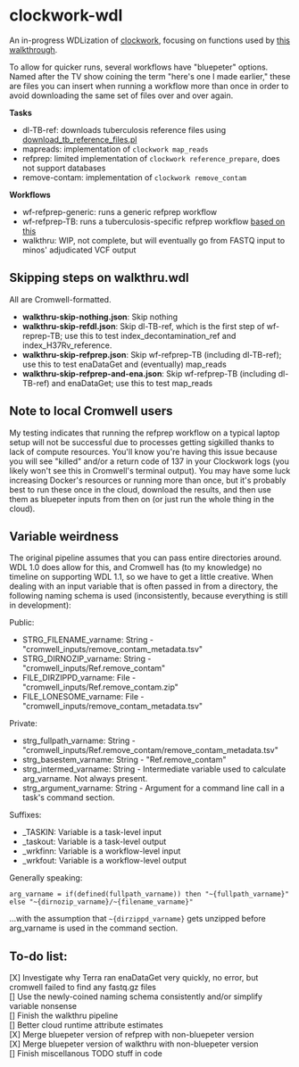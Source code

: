 # clockwork-wdl
 An in-progress WDLization of [clockwork](https://github.com/iqbal-lab-org/clockwork), focusing on functions used by [this walkthrough](https://github.com/iqbal-lab-org/clockwork/wiki/Walkthrough-scripts-only).

 To allow for quicker runs, several workflows have "bluepeter" options. Named after the TV show coining the term "here's one I made earlier," these are files you can insert when running a workflow more than once in order to avoid downloading the same set of files over and over again.

 **Tasks**
 * dl-TB-ref: downloads tuberculosis reference files using [download_tb_reference_files.pl](https://github.com/iqbal-lab-org/clockwork/blob/master/scripts/download_tb_reference_files.pl)
 * mapreads: implementation of `clockwork map_reads`
 * refprep: limited implementation of `clockwork reference_prepare`, does not support databases
 * remove-contam: implementation of `clockwork remove_contam`

 **Workflows**
 * wf-refprep-generic: runs a generic refprep workflow
 * wf-refprep-TB: runs a tuberculosis-specific refprep workflow [based on this](https://github.com/iqbal-lab-org/clockwork/wiki/Walkthrough-scripts-only#get-and-index-reference-genomes)
 * walkthru: WIP, not complete, but will eventually go from FASTQ input to minos' adjudicated VCF output

## Skipping steps on walkthru.wdl
All are Cromwell-formatted.
* **walkthru-skip-nothing.json**: Skip nothing
* **walkthru-skip-refdl.json**: Skip dl-TB-ref, which is the first step of wf-reprep-TB; use this to test index_decontamination_ref and index_H37Rv_reference.
* **walkthru-skip-refprep.json**: Skip wf-refprep-TB (including dl-TB-ref); use this to test enaDataGet and (eventually) map_reads
* **walkthru-skip-refprep-and-ena.json**: Skip wf-refprep-TB (including dl-TB-ref) and enaDataGet; use this to test map_reads

## Note to local Cromwell users
 My testing indicates that running the refprep workflow on a typical laptop setup will not be successful due to processes getting sigkilled thanks to lack of compute resources. You'll know you're having this issue because you will see "killed" and/or a return code of 137 in your Clockwork logs (you likely won't see this in Cromwell's terminal output). You may have some luck increasing Docker's resources or running more than once, but it's probably best to run these once in the cloud, download the results, and then use them as bluepeter inputs from then on (or just run the whole thing in the cloud).

## Variable weirdness
The original pipeline assumes that you can pass entire directories around. WDL 1.0 does allow for this, and Cromwell has (to my knowledge) no timeline on supporting WDL 1.1, so we have to get a little creative. When dealing with an input variable that is often passed in from a directory, the following naming schema is used (inconsistently, because everything is still in development):

Public:    
* STRG_FILENAME_varname: String - "cromwell_inputs/remove_contam_metadata.tsv"  
* STRG_DIRNOZIP_varname: String - "cromwell_inputs/Ref.remove_contam"  
* FILE_DIRZIPPD_varname: File   - "cromwell_inputs/Ref.remove_contam.zip"  
* FILE_LONESOME_varname: File   - "cromwell_inputs/remove_contam_metadata.tsv"

Private:  
* strg_fullpath_varname: String - "cromwell_inputs/Ref.remove_contam/remove_contam_metadata.tsv"
* strg_basestem_varname: String - "Ref.remove_contam"
* strg_intermed_varname: String - Intermediate variable used to calculate arg_varname. Not always present.  
* strg_argument_varname: String - Argument for a command line call in a task's command section.

Suffixes:
* \_TASKIN: Variable is a task-level input
* \_taskout: Variable is a task-level output
* \_wrkfinn: Variable is a workflow-level input
* \_wrkfout: Variable is a workflow-level output

Generally speaking:

`arg_varname = if(defined(fullpath_varname)) then "~{fullpath_varname}" else "~{dirnozip_varname}/~{filename_varname}"`

...with the assumption that `~{dirzippd_varname}` gets unzipped before arg_varname is used in the command section.

## To-do list:
[X] Investigate why Terra ran enaDataGet very quickly, no error, but cromwell failed to find any fastq.gz files  
[] Use the newly-coined naming schema consistently and/or simplify variable nonsense  
[] Finish the walkthru pipeline  
[] Better cloud runtime attribute estimates  
[X] Merge bluepeter version of refprep with non-bluepeter version  
[X] Merge bluepeter version of walkthru with non-bluepeter version  
[] Finish miscellanous TODO stuff in code  
